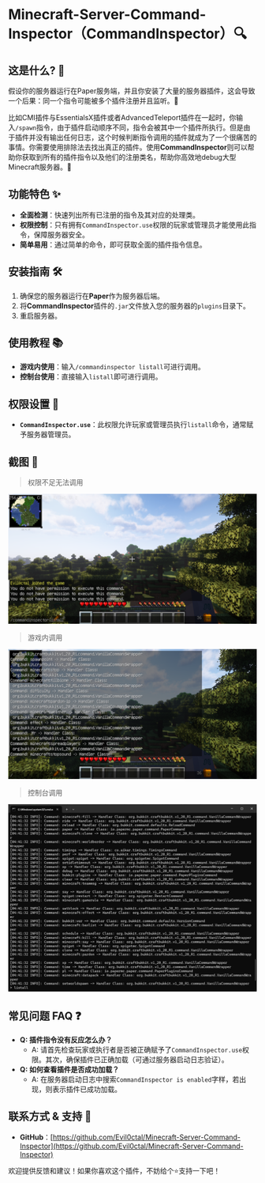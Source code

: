 # Minecraft-Server-Command-Inspector（CommandInspector）🔍

## 这是什么? 🤔

假设你的服务器运行在Paper服务端，并且你安装了大量的服务器插件，这会导致一个后果：同一个指令可能被多个插件注册并且监听。🤹

比如CMI插件与EssentialsX插件或者AdvancedTeleport插件在一起时，你输入`/spawn`指令，由于插件启动顺序不同，指令会被其中一个插件所执行。但是由于插件并没有输出任何日志，这个时候判断指令调用的插件就成为了一个很痛苦的事情。你需要使用排除法去找出真正的插件。使用**CommandInspector**则可以帮助你获取到所有的插件指令以及他们的注册类名，帮助你高效地debug大型Minecraft服务器。🚀

## 功能特色 ✨

* **全面检测**：快速列出所有已注册的指令及其对应的处理类。
* **权限控制**：只有拥有`CommandInspector.use`权限的玩家或管理员才能使用此指令，保障服务器安全。
* **简单易用**：通过简单的命令，即可获取全面的插件指令信息。

## 安装指南 🛠️

1. 确保您的服务器运行在**Paper**作为服务器后端。
2. 将**CommandInspector**插件的`.jar`文件放入您的服务器的`plugins`目录下。
3. 重启服务器。

## 使用教程 📚

* **游戏内使用**：输入`/commandinspector listall`可进行调用。
* **控制台使用**：直接输入`listall`即可进行调用。

## 权限设置 🔐

* **`CommandInspector.use`**：此权限允许玩家或管理员执行`listall`命令，通常赋予服务器管理员。

## 截图 📸

> 权限不足无法调用

![](https://github.com/Evil0ctal/Minecraft-Server-Command-Inspector/blob/master/screenshot/2024-02-17_04-39-31.png?raw=true)

> 游戏内调用

![](https://github.com/Evil0ctal/Minecraft-Server-Command-Inspector/blob/master/screenshot/2024-02-17_04-40-55.png?raw=true)

> 控制台调用

![](https://github.com/Evil0ctal/Minecraft-Server-Command-Inspector/blob/master/screenshot/2024-02-17_04-42-00.png?raw=true)

## 常见问题 FAQ ❓

* **Q: 插件指令没有反应怎么办？**
  * A: 请首先检查玩家或执行者是否被正确赋予了`CommandInspector.use`权限。其次，确保插件已正确加载（可通过服务器启动日志验证）。
* **Q: 如何查看插件是否成功加载？**
  * A: 在服务器启动日志中搜索`CommandInspector is enabled`字样，若出现，则表示插件已成功加载。

## 联系方式 & 支持 📢

* **GitHub**：[https://github.com/Evil0ctal/Minecraft-Server-Command-Inspector](https://github.com/Evil0ctal/Minecraft-Server-Command-Inspector)

欢迎提供反馈和建议！如果你喜欢这个插件，不妨给个⭐️支持一下吧！
